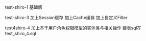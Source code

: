 test-shiro-1 基础版

test-shiro-3 加上Session缓存 加上Cache缓存 加上自定义Filter


test4shiro-4 加上基于用户角色权限模型的实体类与相关操作  建表sql在test_shiro_4.sql